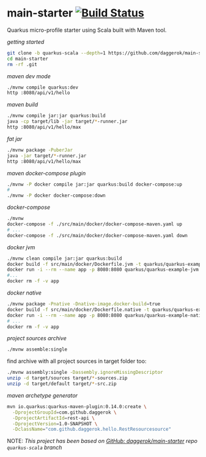 # main-starter [![Build Status](https://travis-ci.org/daggerok/main-starter.svg?branch=quarkus-scala)](https://travis-ci.org/daggerok/main-starter)
Quarkus micro-profile starter using Scala built with Maven tool.

_getting started_

```bash
git clone -b quarkus-scala --depth=1 https://github.com/daggerok/main-starter.git
cd main-starter
rm -rf .git
```

_maven dev mode_

```bash
./mvnw compile quarkus:dev
http :8080/api/v1/hello
```

_maven build_

```bash
./mvnw compile jar:jar quarkus:build
java -cp target/lib -jar target/*-runner.jar
http :8080/api/v1/hello/max
```

_fat jar_

```bash
./mvnw package -PuberJar
java -jar target/*-runner.jar
http :8080/api/v1/hello/max
```

_maven docker-compose plugin_

```bash
./mvnw -P docker compile jar:jar quarkus:build docker-compose:up
#
./mvnw -P docker docker-compose:down
```

_docker-compose_

```bash
./mvnw
docker-compose -f ./src/main/docker/docker-compose-maven.yaml up
# ...
docker-compose -f ./src/main/docker/docker-compose-maven.yaml down
```

_docker jvm_

```bash
./mvnw clean compile jar:jar quarkus:build
docker build -f src/main/docker/Dockerfile.jvm -t quarkus/quarkus-example-jvm .
docker run -i --rm --name app -p 8080:8080 quarkus/quarkus-example-jvm &
#...
docker rm -f -v app
```

_docker native_

```bash
./mvnw package -Pnative -Dnative-image.docker-build=true
docker build -f src/main/docker/Dockerfile.native -t quarkus/quarkus-example-native .
docker run -i --rm --name app -p 8080:8080 quarkus/quarkus-example-native
# ...
docker rm -f -v app
```

_project sources archive_

```bash
./mvnw assemble:single
```

find archive with all project sources in target folder too: 

```bash
./mvnw assembly:single -Dassembly.ignoreMissingDescriptor
unzip -d target/sources target/*-sources.zip
unzip -d target/default target/*-src.zip
```

_maven archetype generator_

```bash
mvn io.quarkus:quarkus-maven-plugin:0.14.0:create \
  -DprojectGroupId=com.github.daggerok \
  -DprojectArtifactId=rest-api \
  -DprojectVersion=1.0-SNAPSHOT \
  -DclassName="com.github.daggerok.hello.RestResourcesource"
```

NOTE: _This project has been based on [GitHub: daggerok/main-starter](https://github.com/daggerok/main-starter)
repo `quarkus-scala` branch_

